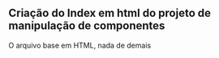 ## Criação do Index em html do projeto de manipulação de componentes

O arquivo base em HTML, nada de demais
